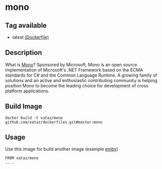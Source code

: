 # mono

## Tag available
* latest [(Dockerfile)](https://github.com/xataz/dockerfiles/tree/master/mono/Dockerfile)

## Description
What is [Mono](http://www.mono-project.com)?
Sponsored by Microsoft, Mono is an open source implementation of Microsoft's .NET Framework based on the ECMA standards for C# and the Common Language Runtime. A growing family of solutions and an active and enthusiastic contributing community is helping position Mono to become the leading choice for development of cross platform applications.

## Build Image
```shell
docker build -t xataz/mono github.com/xataz/dockerfiles.git#master:mono
```

## Usage
Use this image for build another image (example [emby](https://github.com/xataz/dockerfiles/tree/master/emby/))
```shell
FROM xataz/mono
....
```
